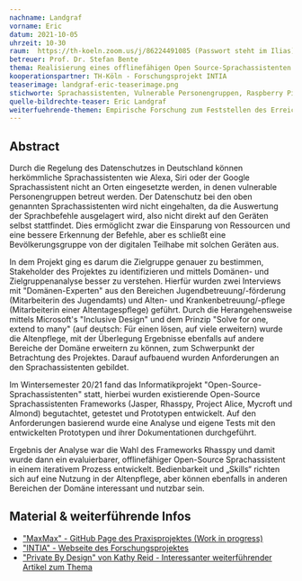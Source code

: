 ```yaml
---
nachname: Landgraf
vorname: Eric
datum: 2021-10-05
uhrzeit: 10-30
raum:  https://th-koeln.zoom.us/j/86224491085 (Passwort steht im Ilias) Präsentation
betreuer: Prof. Dr. Stefan Bente
thema: Realisierung eines offlinefähigen Open Source-Sprachassistenten zur Nutzung durch vulnerable Personengruppen
kooperationspartner: TH-Köln - Forschungsprojekt INTIA 
teaserimage: landgraf-eric-teaserimage.png
stichworte: Sprachassistenten, Vulnerable Personengruppen, Raspberry Pi, Docker, Node-RED, MQTT
quelle-bildrechte-teaser: Eric Landgraf
weiterfuehrende-themen: Empirische Forschung zum Feststellen des Erreichungsgrades von Anforderungen - Wie leicht kann MaxMax von Mitgliedern der Zielgruppe installiert, verstanden und benutzt werden? | Vertiefung der für gelungene Inklusion benötigten Merkmale eines Sprachassistenten
---
```


## Abstract

Durch die Regelung des Datenschutzes in Deutschland können herkömmliche Sprachassistenten wie Alexa, Siri oder der Google Sprachassistent nicht an Orten eingesetzte werden, in denen vulnerable Personengruppen betreut werden.
Der Datenschutz bei den oben genannten Sprachassistenten wird nicht eingehalten, da die Auswertung der Sprachbefehle ausgelagert wird, also nicht direkt auf den Geräten selbst stattfindet. Dies ermöglicht zwar die Einsparung von Ressourcen und eine bessere Erkennung der Befehle, aber es schließt eine Bevölkerungsgruppe von der digitalen Teilhabe mit solchen Geräten aus.

In dem Projekt ging es darum die Zielgruppe genauer zu bestimmen, Stakeholder des Projektes zu identifizieren und mittels Domänen- und Zielgruppenanalyse besser zu verstehen. Hierfür wurden zwei Interviews mit "Domänen-Experten" aus den Bereichen Jugendbetreuung/-förderung (Mitarbeiterin des Jugendamts) und Alten- und Krankenbetreuung/-pflege (Mitarbeiterin einer Altentagespflege) geführt.
Durch die Herangehensweise mittels Microsoft's "Inclusive Design" und dem Prinzip "Solve for one, extend to many" (auf deutsch: Für einen lösen, auf viele erweitern) wurde die Altenpflege, mit der Überlegung Ergebnisse ebenfalls auf andere Bereiche der Domäne erweitern zu können, zum Schwerpunkt der Betrachtung des Projektes.
Darauf aufbauend wurden Anforderungen an den Sprachassistenten gebildet.

Im Wintersemester 20/21 fand das Informatikprojekt "Open-Source-Sprachassistenten" statt, hierbei wurden existierende Open-Source Sprachassistenten Frameworks (Jasper, Rhasspy, Project Alice, Mycroft und Almond) begutachtet, getestet und Prototypen entwickelt.
Auf den Anforderungen basierend wurde eine Analyse und eigene Tests mit den entwickelten Prototypen und ihrer Dokumentationen durchgeführt.
 
Ergebnis der Analyse war die Wahl des Frameworks Rhasspy und damit wurde dann ein evaluierbarer, offlinefähiger Open-Source Sprachassistent in einem iterativem Prozess entwickelt. Bedienbarkeit und „Skills“ richten sich auf eine Nutzung in der Altenpflege, aber können ebenfalls in anderen Bereichen der Domäne interessant und nutzbar sein.

## Material & weiterführende Infos

- ["MaxMax" - GitHub Page des Praxisprojektes (Work in progress)](https://ip-landgraf.intia.de/)
- ["INTIA" - Webseite des Forschungsprojektes](https://dites.web.th-koeln.de/forschung/projekte/intia/)
- ["Private By Design" von Kathy Reid - Interessanter weiterführender Artikel zum Thema](https://makezine.com/2020/03/17/private-by-design-free-and-private-voice-assistants/)